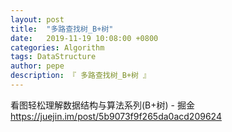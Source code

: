 ```yaml
---
layout: post
title:  "多路查找树_B+树"
date:   2019-11-19 10:08:00 +0800
categories: Algorithm
tags: DataStructure
author: pepe
description: 『 多路查找树_B+树 』
---
```



看图轻松理解数据结构与算法系列(B+树) - 掘金
https://juejin.im/post/5b9073f9f265da0acd209624


































